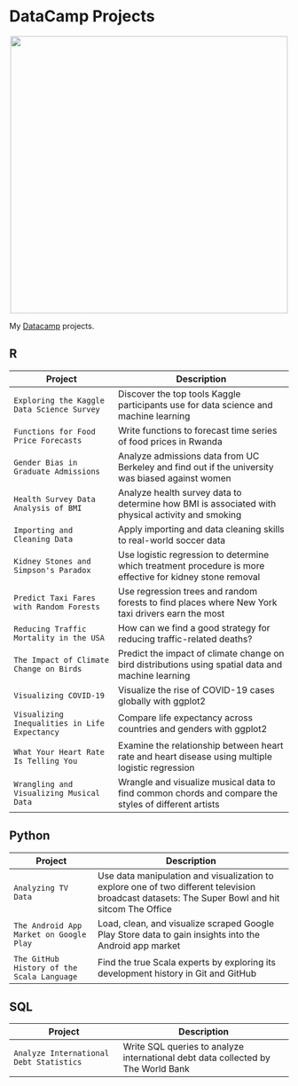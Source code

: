 # DataCamp Projects

<p align="center"> 
<img src="https://cdn.datacamp.com/main-app/assets/brand/logos/DataCamp_Horizontal_RGB-d196011f63ebda76dc5c9772425cf9541b8639af842d5e5476ef10f2460ed1e4.png" width="500">
</p>

My [Datacamp](https://www.datacamp.com/profile/binhtrank50) projects.

## R
| Project | Description |
| --- | --- |
| `Exploring the Kaggle Data Science Survey` | Discover the top tools Kaggle participants use for data science and machine learning|
| `Functions for Food Price Forecasts` | Write functions to forecast time series of food prices in Rwanda|
| `Gender Bias in Graduate Admissions` | Analyze admissions data from UC Berkeley and find out if the university was biased against women|
| `Health Survey Data Analysis of BMI` | Analyze health survey data to determine how BMI is associated with physical activity and smoking|
| `Importing and Cleaning Data` | Apply importing and data cleaning skills to real-world soccer data|
| `Kidney Stones and Simpson's Paradox` | Use logistic regression to determine which treatment procedure is more effective for kidney stone removal|
| `Predict Taxi Fares with Random Forests` | Use regression trees and random forests to find places where New York taxi drivers earn the most|
| `Reducing Traffic Mortality in the USA` | How can we find a good strategy for reducing traffic-related deaths?|
| `The Impact of Climate Change on Birds` | Predict the impact of climate change on bird distributions using spatial data and machine learning|
| `Visualizing COVID-19` | Visualize the rise of COVID-19 cases globally with ggplot2|
| `Visualizing Inequalities in Life Expectancy` | Compare life expectancy across countries and genders with ggplot2|
| `What Your Heart Rate Is Telling You` | Examine the relationship between heart rate and heart disease using multiple logistic regression|
| `Wrangling and Visualizing Musical Data` | Wrangle and visualize musical data to find common chords and compare the styles of different artists|

## Python
| Project | Description |
| --- | --- |
| `Analyzing TV Data` | Use data manipulation and visualization to explore one of two different television broadcast datasets: The Super Bowl and hit sitcom The Office|
| `The Android App Market on Google Play` | Load, clean, and visualize scraped Google Play Store data to gain insights into the Android app market|
| `The GitHub History of the Scala Language` | Find the true Scala experts by exploring its development history in Git and GitHub|

## SQL
| Project | Description |
| --- | --- |
| `Analyze International Debt Statistics` | Write SQL queries to analyze international debt data collected by The World Bank|
